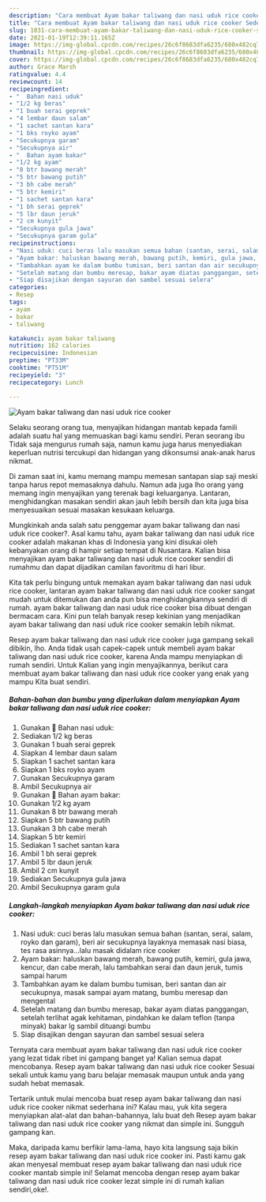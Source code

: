 ```yaml
---
description: "Cara membuat Ayam bakar taliwang dan nasi uduk rice cooker Sederhana Untuk Jualan"
title: "Cara membuat Ayam bakar taliwang dan nasi uduk rice cooker Sederhana Untuk Jualan"
slug: 1031-cara-membuat-ayam-bakar-taliwang-dan-nasi-uduk-rice-cooker-sederhana-untuk-jualan
date: 2021-01-19T12:39:11.165Z
image: https://img-global.cpcdn.com/recipes/26c6f8683dfa6235/680x482cq70/ayam-bakar-taliwang-dan-nasi-uduk-rice-cooker-foto-resep-utama.jpg
thumbnail: https://img-global.cpcdn.com/recipes/26c6f8683dfa6235/680x482cq70/ayam-bakar-taliwang-dan-nasi-uduk-rice-cooker-foto-resep-utama.jpg
cover: https://img-global.cpcdn.com/recipes/26c6f8683dfa6235/680x482cq70/ayam-bakar-taliwang-dan-nasi-uduk-rice-cooker-foto-resep-utama.jpg
author: Grace Marsh
ratingvalue: 4.4
reviewcount: 14
recipeingredient:
- "  Bahan nasi uduk"
- "1/2 kg beras"
- "1 buah serai geprek"
- "4 lembar daun salam"
- "1 sachet santan kara"
- "1 bks royko ayam"
- "Secukupnya garam"
- "Secukupnya air"
- "  Bahan ayam bakar"
- "1/2 kg ayam"
- "8 btr bawang merah"
- "5 btr bawang putih"
- "3 bh cabe merah"
- "5 btr kemiri"
- "1 sachet santan kara"
- "1 bh serai geprek"
- "5 lbr daun jeruk"
- "2 cm kunyit"
- "Secukupnya gula jawa"
- "Secukupnya garam gula"
recipeinstructions:
- "Nasi uduk: cuci beras lalu masukan semua bahan (santan, serai, salam, royko dan garam), beri air secukupnya layaknya memasak nasi biasa, tes rasa asinnya...lalu masak didalam rice cooker"
- "Ayam bakar: haluskan bawang merah, bawang putih, kemiri, gula jawa, kencur, dan cabe merah, lalu tambahkan serai dan daun jeruk, tumis sampai harum"
- "Tambahkan ayam ke dalam bumbu tumisan, beri santan dan air secukupnya, masak sampai ayam matang, bumbu meresap dan mengental"
- "Setelah matang dan bumbu meresap, bakar ayam diatas panggangan, setelah terlihat agak kehitaman, pindahkan ke dalam teflon (tanpa minyak) bakar lg sambil dituangi bumbu"
- "Siap disajikan dengan sayuran dan sambel sesuai selera"
categories:
- Resep
tags:
- ayam
- bakar
- taliwang

katakunci: ayam bakar taliwang 
nutrition: 162 calories
recipecuisine: Indonesian
preptime: "PT33M"
cooktime: "PT51M"
recipeyield: "3"
recipecategory: Lunch

---
```



![Ayam bakar taliwang dan nasi uduk rice cooker](https://img-global.cpcdn.com/recipes/26c6f8683dfa6235/680x482cq70/ayam-bakar-taliwang-dan-nasi-uduk-rice-cooker-foto-resep-utama.jpg)

Selaku seorang orang tua, menyajikan hidangan mantab kepada famili adalah suatu hal yang memuaskan bagi kamu sendiri. Peran seorang ibu Tidak saja mengurus rumah saja, namun kamu juga harus menyediakan keperluan nutrisi tercukupi dan hidangan yang dikonsumsi anak-anak harus nikmat.

Di zaman  saat ini, kamu memang mampu memesan santapan siap saji meski tanpa harus repot memasaknya dahulu. Namun ada juga lho orang yang memang ingin menyajikan yang terenak bagi keluarganya. Lantaran, menghidangkan masakan sendiri akan jauh lebih bersih dan kita juga bisa menyesuaikan sesuai masakan kesukaan keluarga. 



Mungkinkah anda salah satu penggemar ayam bakar taliwang dan nasi uduk rice cooker?. Asal kamu tahu, ayam bakar taliwang dan nasi uduk rice cooker adalah makanan khas di Indonesia yang kini disukai oleh kebanyakan orang di hampir setiap tempat di Nusantara. Kalian bisa menyajikan ayam bakar taliwang dan nasi uduk rice cooker sendiri di rumahmu dan dapat dijadikan camilan favoritmu di hari libur.

Kita tak perlu bingung untuk memakan ayam bakar taliwang dan nasi uduk rice cooker, lantaran ayam bakar taliwang dan nasi uduk rice cooker sangat mudah untuk ditemukan dan anda pun bisa menghidangkannya sendiri di rumah. ayam bakar taliwang dan nasi uduk rice cooker bisa dibuat dengan bermacam cara. Kini pun telah banyak resep kekinian yang menjadikan ayam bakar taliwang dan nasi uduk rice cooker semakin lebih nikmat.

Resep ayam bakar taliwang dan nasi uduk rice cooker juga gampang sekali dibikin, lho. Anda tidak usah capek-capek untuk membeli ayam bakar taliwang dan nasi uduk rice cooker, karena Anda mampu menyiapkan di rumah sendiri. Untuk Kalian yang ingin menyajikannya, berikut cara membuat ayam bakar taliwang dan nasi uduk rice cooker yang enak yang mampu Kita buat sendiri.

<!--inarticleads1-->

##### Bahan-bahan dan bumbu yang diperlukan dalam menyiapkan Ayam bakar taliwang dan nasi uduk rice cooker:

1. Gunakan  🌸 Bahan nasi uduk:
1. Sediakan 1/2 kg beras
1. Gunakan 1 buah serai geprek
1. Siapkan 4 lembar daun salam
1. Siapkan 1 sachet santan kara
1. Siapkan 1 bks royko ayam
1. Gunakan Secukupnya garam
1. Ambil Secukupnya air
1. Gunakan  🌸 Bahan ayam bakar:
1. Gunakan 1/2 kg ayam
1. Gunakan 8 btr bawang merah
1. Siapkan 5 btr bawang putih
1. Gunakan 3 bh cabe merah
1. Siapkan 5 btr kemiri
1. Sediakan 1 sachet santan kara
1. Ambil 1 bh serai geprek
1. Ambil 5 lbr daun jeruk
1. Ambil 2 cm kunyit
1. Sediakan Secukupnya gula jawa
1. Ambil Secukupnya garam gula




<!--inarticleads2-->

##### Langkah-langkah menyiapkan Ayam bakar taliwang dan nasi uduk rice cooker:

1. Nasi uduk: cuci beras lalu masukan semua bahan (santan, serai, salam, royko dan garam), beri air secukupnya layaknya memasak nasi biasa, tes rasa asinnya...lalu masak didalam rice cooker
1. Ayam bakar: haluskan bawang merah, bawang putih, kemiri, gula jawa, kencur, dan cabe merah, lalu tambahkan serai dan daun jeruk, tumis sampai harum
1. Tambahkan ayam ke dalam bumbu tumisan, beri santan dan air secukupnya, masak sampai ayam matang, bumbu meresap dan mengental
1. Setelah matang dan bumbu meresap, bakar ayam diatas panggangan, setelah terlihat agak kehitaman, pindahkan ke dalam teflon (tanpa minyak) bakar lg sambil dituangi bumbu
1. Siap disajikan dengan sayuran dan sambel sesuai selera




Ternyata cara membuat ayam bakar taliwang dan nasi uduk rice cooker yang lezat tidak ribet ini gampang banget ya! Kalian semua dapat mencobanya. Resep ayam bakar taliwang dan nasi uduk rice cooker Sesuai sekali untuk kamu yang baru belajar memasak maupun untuk anda yang sudah hebat memasak.

Tertarik untuk mulai mencoba buat resep ayam bakar taliwang dan nasi uduk rice cooker nikmat sederhana ini? Kalau mau, yuk kita segera menyiapkan alat-alat dan bahan-bahannya, lalu buat deh Resep ayam bakar taliwang dan nasi uduk rice cooker yang nikmat dan simple ini. Sungguh gampang kan. 

Maka, daripada kamu berfikir lama-lama, hayo kita langsung saja bikin resep ayam bakar taliwang dan nasi uduk rice cooker ini. Pasti kamu gak akan menyesal membuat resep ayam bakar taliwang dan nasi uduk rice cooker mantab simple ini! Selamat mencoba dengan resep ayam bakar taliwang dan nasi uduk rice cooker lezat simple ini di rumah kalian sendiri,oke!.

